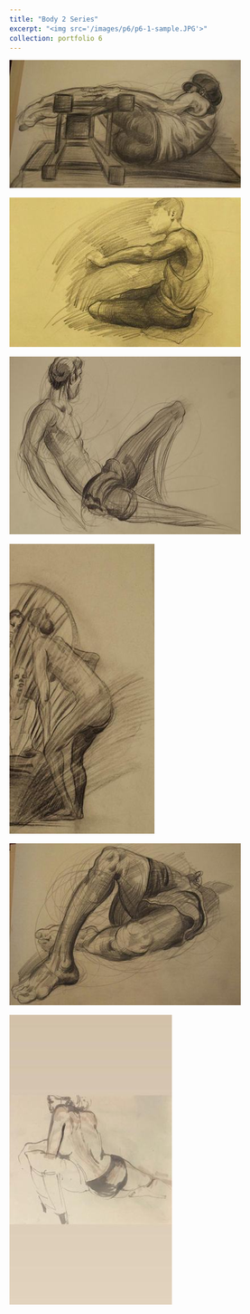 ```yaml
---
title: "Body 2 Series"
excerpt: "<img src='/images/p6/p6-1-sample.JPG'>"
collection: portfolio 6
---
```



[ ![](/images/p6/p6-1-sample.JPG) ](/images/p6/p6-1.JPG)

[ ![](/images/p6/p6-2-sample.JPG) ](/images/p6/p6-2.JPG)

[ ![](/images/p6/p6-3-sample.JPG) ](/images/p6/p6-3.JPG)

[ ![](/images/p6/p6-4-sample.JPG) ](/images/p6/p6-4.JPG)

[ ![](/images/p6/p6-5-sample.JPG) ](/images/p6/p6-5.JPG)

[ ![](/images/p6/p6-6-sample.JPG) ](/images/p6/p6-6.JPG)
